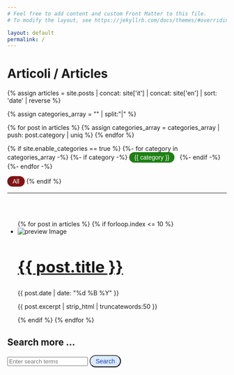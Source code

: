 ```yaml
---
# Feel free to add content and custom Front Matter to this file.
# To modify the layout, see https://jekyllrb.com/docs/themes/#overriding-theme-defaults

layout: default
permalink: /
---
```


# Articoli / Articles


<script>
  function categoryClick(category) {
    // Ottieni l'URL di base senza query string
    var baseUrl = window.location.href.split('?')[0];
    
    // Define the parameter name and value you want to add
    var paramName = 'cat';
    var paramValue = category;
    
    // Construct the new URL with the parameter
    var newUrl = category=="All" ? `${baseUrl}` : `${baseUrl}?${paramName}=${paramValue}`;
    
    // Change the location of the window to reload and add the parameter
    window.location.href = newUrl;
  }

  // Funzione che filtra gli elementi <li> basandosi sul parametro 'cat' della query string
  function filterListItemsByCategory() {
    // Ottieni il valore del parametro 'cat' dalla query string
    const urlSearchParams = new URLSearchParams(window.location.search);
    const category = urlSearchParams.get('cat');

    // Verifica se il parametro 'cat' è presente
    if (!category) {
      console.log("Il parametro 'cat' non è presente nella query string.");
      return;
    }

    // Trova tutti gli elementi <li> nel DOM che contengono un div con class="label"
    const listItems = document.querySelectorAll('li');

    // Itera sugli elementi <li> e mostra/nasconde basandosi sulla corrispondenza con 'cat'
    listItems.forEach(li => {
      const labelDiv = li.querySelector('.label');
      if (labelDiv && labelDiv.textContent.trim() === category) {
        li.style.display = ''; // Mostra l'elemento <li>
      } else {
        li.style.display = 'none'; // Nasconde l'elemento <li>
      }
    });
  }

  // Assicurati che lo script si esegua dopo il caricamento del DOM
  document.addEventListener('DOMContentLoaded', filterListItemsByCategory);  



</script>

<style>
    .post-date {
        font-size: 0.8em; /* Imposta il font più piccolo */
        color: #aaaaaa; /* Opzionale: Cambia il colore se desiderato */
    }

    .post-title {
        font-size: 1.6em; /* Imposta il font più piccolo */
    }

    .excerpt {
        font-size: 1.0em; /* Imposta il font più piccolo */
        color: #999; /* Opzionale: Cambia il colore se desiderato */
    }


    .label,button {
      --tw-text-opacity: 1;
      color: rgb(30 64 175/var(--tw-text-opacity));
      font-weight: 500;
      font-size: .875rem;
      line-height: 1.25rem;
      padding-bottom: .125rem;
      padding-top: .125rem;
      padding-left: .75rem;
      padding-right: .75rem;    
      border-radius: 9999px;
      align-items: center;
      --tw-bg-opacity: 1;
      background-color: rgb(219 234 254/var(--tw-bg-opacity));
    }

  .container {
    display: flex;
    margin-bottom: 25px;
  }
  

  
  .left-column img {
    display: none;
  }
  
  .right-column {
    flex-grow: 1;
  }
  
  .post-title {
    /* Stili per il titolo, ad esempio: */
    font-size: 24px;
    font-weight: bold;
  }

  .left-column {
    display: none; /* Hide by default */
  }

  }

</style>


{% assign articles = site.posts | concat: site['it'] | concat: site['en'] | sort: 'date' | reverse %}

<!-- create categories array-->
{% assign categories_array = "" | split:"|" %}

{% for post in articles %}
        {% assign categories_array = categories_array | push: post.category | uniq %}
{% endfor %}

<!-- CATEGORIES SECTION -->


{% if site.enable_categories == true %}
  {%- for category in categories_array -%}
    {%- if category -%}
    <button style="border: none; background-color: rgb(30,128,20); color: white;" onclick="categoryClick('{{ category }}')">
      {{ category }}</button> &nbsp;
    {%- endif -%}
  {%- endfor -%}

  <button 
    style="border: none; background-color: rgb(128,20,20); color: white;" onclick="categoryClick('All')">All
  </button>
{% endif %}
<!-- END OF CATEGORIES SECTION -->

<hr/>
<br/><br/>

  
  <ul class="preview-container">
    {% for post in articles %}
      <!-- Let's limit to a subset of all -->
      {% if forloop.index <= 10 %} 
        <li>
        <div class="preview">
          <img src="{{ post.image }}" alt="preview Image" class="preview-image">
          <div class="preview-content">
          <a class="post-title" href="{{ post.url }}" >
              <h2 class="preview-title">
                        {{ post.title }}
              </h2>
          </a>
            <div class="preview-meta"><i class="fa-regular fa-calendar"></i>
                  {{ post.date | date: "%d %B %Y" }}
            </div>
            <p class="preview-excerpt">{{ post.excerpt | strip_html | truncatewords:50 }}</p>
          </div>
        </div>
        </li>
      {% endif %}
    {% endfor %}  
  </ul>

<div>
  <h2>Search more ...</h2>
  <form id="searchForm">
    <input type="text" id="searchInput" placeholder="Enter search terms" required>
    <button type="submit">Search</button>
  </form>

  <script>
    // Domain for site-specific search
    const domain = 'smartcontract.tips';

    // Attach event listener to the form
    document.getElementById('searchForm').addEventListener('submit', function(event) {
      event.preventDefault(); // Prevent form submission

      // Get the search terms
      const searchTerms = document.getElementById('searchInput').value;

      // Redirect to Google search with site filter
      const googleSearchUrl = `https://www.google.com/search?q=site:${domain}+${encodeURIComponent(searchTerms)}`;
      window.open(googleSearchUrl, '_blank');
    });
  </script>
</div>